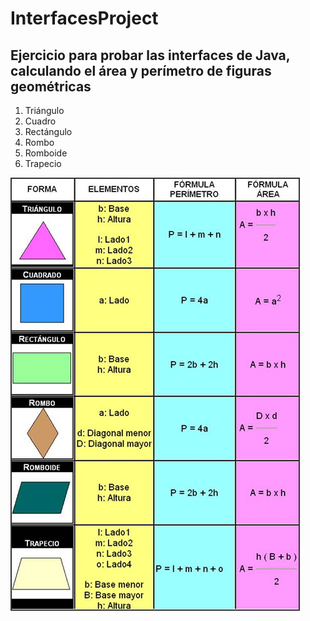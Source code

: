 # InterfacesProject
## Ejercicio para probar las interfaces de Java, calculando el área y perímetro de figuras geométricas

1. Triángulo
2. Cuadro
3. Rectángulo
4. Rombo
5. Romboide
6. Trapecio

![Image](./area_perimetro_poligono.jpg)